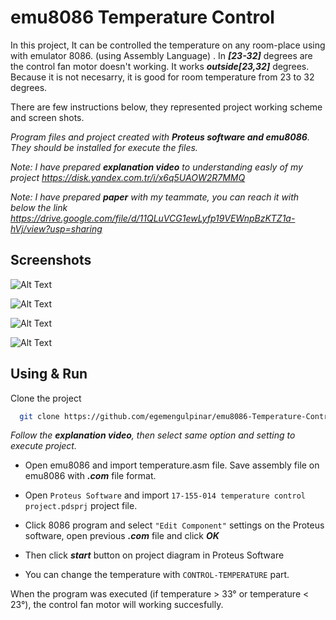 # emu8086 Temperature Control

In this project, It can be controlled the temperature on any room-place using with emulator 8086. (using Assembly Language)
. In ***[23-32]*** degrees are the control fan motor doesn't working.
It works ***outside[23,32]*** degrees. Because it is not necesarry, it is good for room temperature from 23 to 32 degrees.

There are few instructions below, they represented project working scheme and screen shots.



 *Program files and project created with **Proteus software and emu8086**. They should be installed for execute the files.*


*Note: I have prepared  **explanation video** to understanding easly of my project
https://disk.yandex.com.tr/i/x6q5UAOW2R7MMQ*

*Note: I have prepared  **paper** with my teammate, you can reach it with below the link
https://drive.google.com/file/d/11QLuVCG1ewLyfp19VEWnpBzKTZ1a-hVj/view?usp=sharing*




## Screenshots

![Alt Text](https://www.linkpicture.com/q/temperature.jpg)




![Alt Text](https://www.linkpicture.com/q/4_343.jpg)



![Alt Text](https://www.linkpicture.com/q/3_382.jpg)


![Alt Text](https://www.linkpicture.com/q/temp2.jpg)




## Using & Run 



Clone the project

```bash
  git clone https://github.com/egemengulpinar/emu8086-Temperature-Control.git
```

*Follow the ***explanation video***, then select same option and setting to execute project.*


- Open emu8086 and import temperature.asm file. Save assembly file on emu8086 with ***.com*** file format.

- Open `Proteus Software` and import `17-155-014 temperature control project.pdsprj` project file.



- Click 8086 program and select `"Edit Component"` settings on the Proteus software, open previous ***.com*** file and click ***OK***

- Then click ***start*** button on project diagram in Proteus Software

- You can change the temperature with  `CONTROL-TEMPERATURE` part.

When the program was executed (if  temperature > 33&deg;  or temperature < 23&deg;), the control fan motor will working succesfully.






